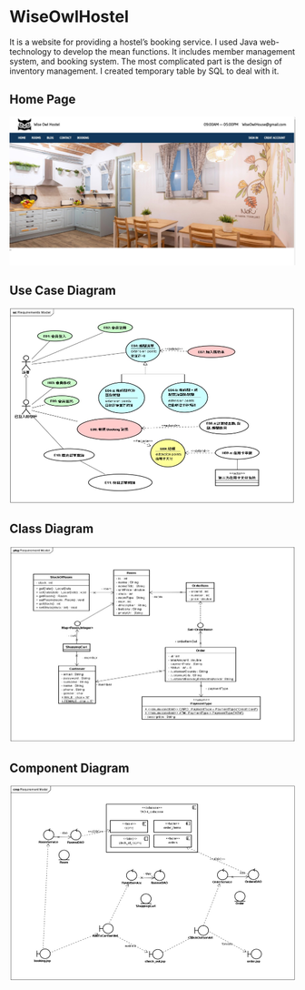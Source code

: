 # WiseOwlHostel  
It is a website for providing a hostel’s booking
service. I used Java web-technology to
develop the mean functions. It includes
member management system, and booking
system. The most complicated part is the
design of inventory management. I created
temporary table by SQL to deal with it.

## Home Page  
<img src="pic/index.jpg">

## Use Case Diagram
<img src="pic/UseCaseDiagram.jpg">

## Class Diagram
<img src="pic/ClassDiagram.jpg">

## Component Diagram
<img src="pic/ComponentDiagram.jpg">
